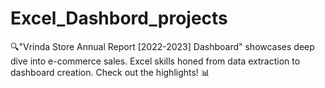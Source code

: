 # Excel_Dashbord_projects
🔍"Vrinda Store Annual Report [2022-2023] Dashboard" showcases deep dive into e-commerce sales. Excel skills honed from data extraction to dashboard creation. Check out the highlights! 📊 

